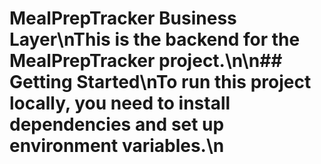 # MealPrepTracker Business Layer\nThis is the backend for the MealPrepTracker project.\n\n## Getting Started\nTo run this project locally, you need to install dependencies and set up environment variables.\n
